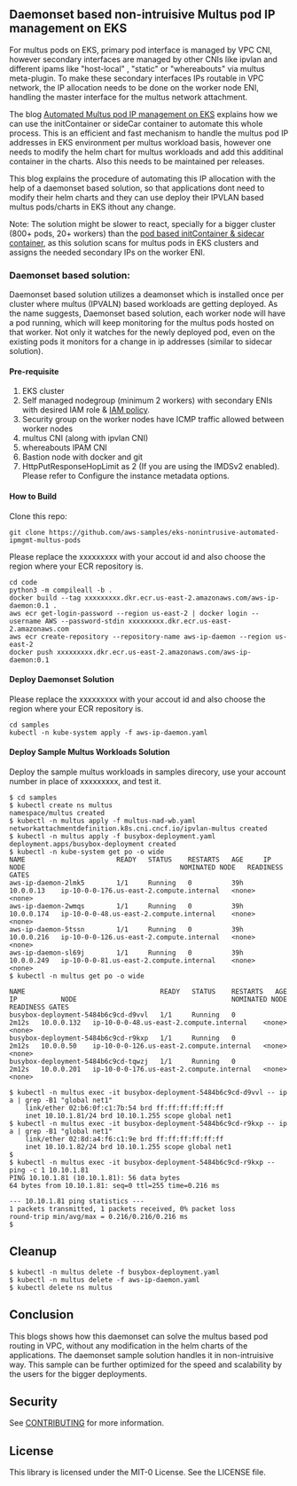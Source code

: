 
## Daemonset based non-intruisive Multus pod IP management on EKS

For multus pods on EKS, primary pod interface is managed by VPC CNI, however secondary interfaces are managed by other CNIs like ipvlan and different ipams like "host-local" , "static" or "whereabouts" via multus meta-plugin. To make these secondary interfaces IPs routable in VPC network, the IP allocation needs to be done on the worker node ENI, handling the master interface for the multus network attachment. 

The blog [Automated Multus pod IP management on EKS](https://github.com/aws-samples/eks-automated-ipmgmt-multus-pods) explains how we can use the initContainer or sideCar container to automate this whole process. This is an efficient and fast mechanism to handle the multus pod IP addresses in EKS environment per multus workload basis, however one needs to modify the helm chart for multus workloads and add this additinal container in the charts. Also this needs to be maintained per releases.

This blog explains the procedure of automating this IP allocation with the help of a daemonset based solution, so that applications dont need to modify their helm charts and they can use deploy their IPVLAN based multus pods/charts in EKS ithout any change.  

Note: The solution might be slower to react, specially for a bigger cluster (800+ pods, 20+ workers) than the [pod based initContainer & sidecar container](https://github.com/aws-samples/eks-automated-ipmgmt-multus-pods), as this solution scans for multus pods in EKS clusters and assigns the needed secondary IPs on the worker ENI. 

### Daemonset based solution:

Daemonset based solution utilizes a deamonset which is installed once per cluster where multus (IPVALN) based workloads are getting deployed. As the name suggests, Daemonset based solution, each worker node will have a pod running, which will keep monitoring for the multus pods
hosted on that worker. Not only it watches for the newly deployed pod, even on the existing pods it monitors for a change in ip addresses (similar to sidecar solution). 

#### Pre-requisite

1. EKS cluster
2. Self managed nodegroup (minimum 2 workers) with secondary ENIs with desired IAM role & [IAM policy](samples/iam-policy.json).
3. Security group on the worker nodes have ICMP traffic allowed between worker nodes
4. multus CNI (along with ipvlan CNI) 
5. whereabouts IPAM CNI
6. Bastion node with docker and git
7. HttpPutResponseHopLimit as 2 (If you are using the IMDSv2 enabled). Please refer to Configure the instance metadata options. 

#### How to Build

Clone this repo:

```
git clone https://github.com/aws-samples/eks-nonintrusive-automated-ipmgmt-multus-pods
```
Please replace the xxxxxxxxx with your accout id and also choose the region where your ECR repository is.


```
cd code
python3 -m compileall -b .
docker build --tag xxxxxxxxx.dkr.ecr.us-east-2.amazonaws.com/aws-ip-daemon:0.1 .
aws ecr get-login-password --region us-east-2 | docker login --username AWS --password-stdin xxxxxxxxx.dkr.ecr.us-east-2.amazonaws.com
aws ecr create-repository --repository-name aws-ip-daemon --region us-east-2
docker push xxxxxxxxx.dkr.ecr.us-east-2.amazonaws.com/aws-ip-daemon:0.1
```

####  Deploy Daemonset Solution

Please replace the xxxxxxxxx with your accout id and also choose the region where your ECR repository is.

```
cd samples
kubectl -n kube-system apply -f aws-ip-daemon.yaml
```

####  Deploy Sample Multus Workloads Solution


Deploy the sample multus workloads in samples direcory, use your account number in place of xxxxxxxxx, and test it. 
```
$ cd samples
$ kubectl create ns multus
namespace/multus created
$ kubectl -n multus apply -f multus-nad-wb.yaml
networkattachmentdefinition.k8s.cni.cncf.io/ipvlan-multus created
$ kubectl -n multus apply -f busybox-deployment.yaml
deployment.apps/busybox-deployment created
$ kubectl -n kube-system get po -o wide
NAME                       READY   STATUS    RESTARTS   AGE     IP           NODE                                       NOMINATED NODE   READINESS GATES
aws-ip-daemon-2lmk5        1/1     Running   0          39h     10.0.0.13    ip-10-0-0-176.us-east-2.compute.internal   <none>           <none>
aws-ip-daemon-2wmqs        1/1     Running   0          39h     10.0.0.174   ip-10-0-0-48.us-east-2.compute.internal    <none>           <none>
aws-ip-daemon-5tssn        1/1     Running   0          39h     10.0.0.216   ip-10-0-0-126.us-east-2.compute.internal   <none>           <none>
aws-ip-daemon-sl69j        1/1     Running   0          39h     10.0.0.249   ip-10-0-0-81.us-east-2.compute.internal    <none>           <none>
$ kubectl -n multus get po -o wide

NAME                                  READY   STATUS    RESTARTS   AGE     IP           NODE                                       NOMINATED NODE   READINESS GATES
busybox-deployment-5484b6c9cd-d9vvl   1/1     Running   0          2m12s   10.0.0.132   ip-10-0-0-48.us-east-2.compute.internal    <none>           <none>
busybox-deployment-5484b6c9cd-r9kxp   1/1     Running   0          2m12s   10.0.0.50    ip-10-0-0-126.us-east-2.compute.internal   <none>           <none>
busybox-deployment-5484b6c9cd-tqwzj   1/1     Running   0          2m12s   10.0.0.201   ip-10-0-0-176.us-east-2.compute.internal   <none>           <none>

$ kubectl -n multus exec -it busybox-deployment-5484b6c9cd-d9vvl -- ip a | grep -B1 "global net1"
    link/ether 02:b6:0f:c1:7b:54 brd ff:ff:ff:ff:ff:ff
    inet 10.10.1.81/24 brd 10.10.1.255 scope global net1
$ kubectl -n multus exec -it busybox-deployment-5484b6c9cd-r9kxp -- ip a | grep -B1 "global net1"
    link/ether 02:8d:a4:f6:c1:9e brd ff:ff:ff:ff:ff:ff
    inet 10.10.1.82/24 brd 10.10.1.255 scope global net1
$
$ kubectl -n multus exec -it busybox-deployment-5484b6c9cd-r9kxp -- ping -c 1 10.10.1.81
PING 10.10.1.81 (10.10.1.81): 56 data bytes
64 bytes from 10.10.1.81: seq=0 ttl=255 time=0.216 ms

--- 10.10.1.81 ping statistics ---
1 packets transmitted, 1 packets received, 0% packet loss
round-trip min/avg/max = 0.216/0.216/0.216 ms
$
```

## Cleanup
```
$ kubectl -n multus delete -f busybox-deployment.yaml
$ kubectl -n multus delete -f aws-ip-daemon.yaml
$ kubectl delete ns multus
```

## Conclusion
This blogs shows how this daemonset can solve the multus based pod routing in VPC, without any modification in the helm charts of the applications. The daemonset sample solution handles it in non-intruisive way. This sample can be further optimized for the speed and scalability by the users for the bigger deployments.

## Security

See [CONTRIBUTING](CONTRIBUTING.md#security-issue-notifications) for more information.

## License

This library is licensed under the MIT-0 License. See the LICENSE file.

